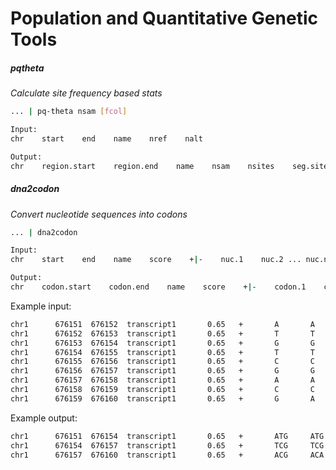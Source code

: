 # Population and Quantitative Genetic Tools

##### pqtheta
*Calculate site frequency based stats*

```bash
... | pq-theta nsam [fcol]

Input:
chr    start    end    name    nref    nalt

Output:
chr    region.start    region.end    name    nsam    nsites    seg.sites    thetaW    thetaPi    tajD
```

##### dna2codon
*Convert nucleotide sequences into codons*

```bash
... | dna2codon

Input:
chr    start    end    name    score    +|-    nuc.1    nuc.2 ... nuc.n

Output:
chr    codon.start    codon.end    name    score    +|-    codon.1    codon.2 ... codon.n    
```

Example input:
```bash
chr1      676151  676152  transcript1       0.65   +       A       A
chr1      676152  676153  transcript1       0.65   +       T       T
chr1      676153  676154  transcript1       0.65   +       G       G
chr1      676154  676155  transcript1       0.65   +       T       T
chr1      676155  676156  transcript1       0.65   +       C       C
chr1      676156  676157  transcript1       0.65   +       G       G
chr1      676157  676158  transcript1       0.65   +       A       A
chr1      676158  676159  transcript1       0.65   +       C       C
chr1      676159  676160  transcript1       0.65   +       G       A
```
Example output:
```bash
chr1      676151  676154  transcript1       0.65   +       ATG     ATG
chr1      676154  676157  transcript1       0.65   +       TCG     TCG
chr1      676157  676160  transcript1       0.65   +       ACG     ACA
```
